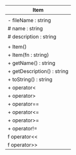 | Item                        |
| --------------------------- |
|                             |
| - fileName : string         |
| # name : string             |
| # description : string      |
|                             |
| + Item()                    |
| + Item(fn : string)         |
| + getName() : string        |
| + getDescription() : string |
| + toString() : string       |
| + operator<                 |
| + operator>                 |
| + operator==                |
| + operator<=                |
| + operator>=                |
| + operator!=                |
| f operator<<                |
| f operator>>                |